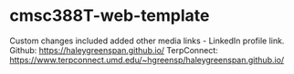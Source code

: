 # cmsc388T-web-template
Custom changes included added other media links - LinkedIn profile link.
Github: https://haleygreenspan.github.io/
TerpConnect: https://www.terpconnect.umd.edu/~hgreensp/haleygreenspan.github.io/ 

